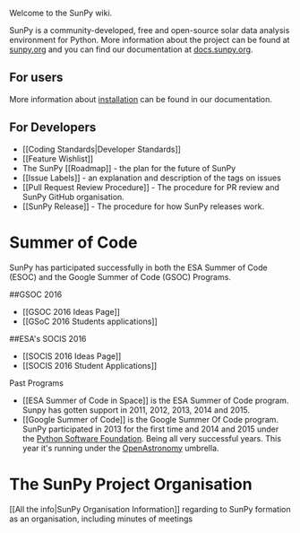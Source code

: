 Welcome to the SunPy wiki.

SunPy is a community-developed, free and open-source solar data analysis environment for Python. More information about the project can be found at [sunpy.org](http://sunpy.org) and you can find our documentation at [docs.sunpy.org](http://docs.sunpy.org).

## For users
More information about [installation](http://docs.sunpy.org/en/stable/guide/installation/index.html) can be found in our documentation.

## For Developers

* [[Coding Standards|Developer Standards]]
* [[Feature Wishlist]]
* The SunPy [[Roadmap]] - the plan for the future of SunPy
* [[Issue Labels]] - an explanation and description of the tags on issues
* [[Pull Request Review Procedure]] - The procedure for PR review and SunPy GitHub organisation.
* [[SunPy Release]] - The procedure for how SunPy releases work.

# Summer of Code
SunPy has participated successfully in both the ESA Summer of Code (ESOC) and the Google Summer of Code (GSOC) Programs.

##GSOC 2016
* [[GSOC 2016 Ideas Page]]
* [[GSoC 2016 Students applications]]

##ESA's SOCIS 2016
* [[SOCIS 2016 Ideas Page]]
* [[SOCIS 2016 Student Applications]]

Past Programs

* [[ESA Summer of Code in Space]] is the ESA Summer of Code program.  
Sunpy has gotten support in 2011, 2012, 2013, 2014 and 2015.
* [[Google Summer of Code]] is the Google Summer Of Code program.  
SunPy participated in 2013 for the first time and 2014 and 2015 under the
[Python Software Foundation](https://wiki.python.org/moin/SummerOfCode/). Being
all very successful years. This year it's running under the 
[OpenAstronomy](http://openastronomy.org/) umbrella.

# The SunPy Project Organisation
[[All the info|SunPy Organisation Information]] regarding to SunPy formation as an organisation, including minutes of meetings
